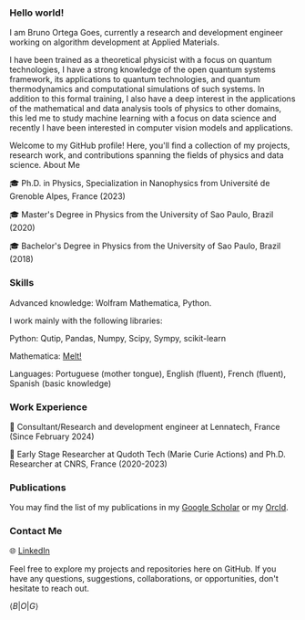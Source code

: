 ### Hello world!

I am Bruno Ortega Goes, currently a research and development engineer working on algorithm development at Applied Materials. 

I have been trained as a theoretical physicist with a focus on quantum technologies, I have a strong knowledge of the open quantum systems framework, its applications to quantum technologies, and quantum thermodynamics and computational simulations of such systems. In addition to this formal training, I also have a deep interest in the applications of the mathematical and data analysis tools of physics to other domains, this led me to study machine learning with a focus on data science and recently I have been interested in computer vision models and applications. 

Welcome to my GitHub profile! Here, you'll find a collection of my projects, research work, and contributions spanning the fields of physics and data science.
About Me

🎓 Ph.D. in Physics, Specialization in Nanophysics from Université de Grenoble Alpes, France (2023)

🎓 Master's Degree in Physics from the University of Sao Paulo, Brazil (2020)

🎓 Bachelor's Degree in Physics from the University of Sao Paulo, Brazil (2018) 

### Skills

Advanced knowledge: Wolfram Mathematica, Python.

I work mainly with the following libraries:

Python: Qutip, Pandas, Numpy, Scipy, Sympy, scikit-learn

Mathematica: [Melt!](https://melt1.notion.site/)
        
Languages: Portuguese (mother tongue), English (fluent), French (fluent), Spanish (basic knowledge)

### Work Experience

💼 Consultant/Research and development engineer at Lennatech, France (Since February 2024)

💼 Early Stage Researcher at Qudoth Tech (Marie Curie Actions) and Ph.D. Researcher at CNRS, France (2020-2023)


### Publications 

You may find the list of my publications in my [Google Scholar](https://scholar.google.com/citations?hl=fr&user=Hq4mgYkAAAAJ) or my [OrcId](https://orcid.org/0000-0001-9447-3930).

### Contact Me

🌐 [LinkedIn](https://www.linkedin.com/in/bruno-o-goes/)

Feel free to explore my projects and repositories here on GitHub. If you have any questions, suggestions, collaborations, or opportunities, don't hesitate to reach out. 

$\langle B| O|G\rangle$
